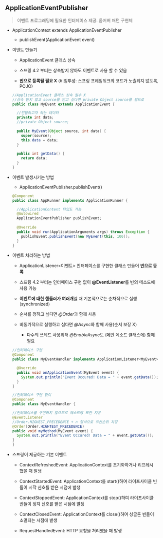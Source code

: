 ## ApplicationEventPublisher

> 이벤트 프로그래밍에 필요한 인터페이스 제공. 옵저버 패턴 구현체

- ApplicationContext extends ApplicationEventPublisher

  - publishEvent(ApplicationEvent event)
  
- 이벤트 만들기

  - ApplicationEvent 클래스 상속
  
  - 스프링 4.2 부터는 상속받지 않아도 이벤트로 사용 할 수 있음
  
  - **빈으로 등록될 필요 X** (비침투성: 스프링 프레임워크의 코드가 노출되지 않도록, POJO)
  
  ```java
  //ApplicationEvent 클래스 상속 필수 X
  //상속 받지 않고 source를 얻고 싶다면 private Object source를 필드로
  public class MyEvent extends ApplicationEvent {
  
    //전달하고자 하는 데이터
    private int data;
    //private Object source;
    
    public MyEvent(Object source, int data) {
      super(source);
      this.data = data;
    }
    
    public int getData() {
      return data;
    }
  }
  ```

- 이벤트 발생시키는 방법

  - ApplicationEventPublisher.publishEvent()
  
  ```java
  @Component
  public class AppRunner implements ApplicationRunner {
  
    //ApplicationContext 타입도 가능
    @Autowired
    ApplicationEventPublisher publishEvent;
    
    @Override
    public void run(ApplicationArguments args) throws Exception {
      publishEvent.publishEvent(new MyEvent(this, 100));
    }
  }
  ```
  
- 이벤트 처리하는 방법

  - ApplicationListener<이벤트> 인터페이스를 구현한 클래스 만들어 **빈으로 등록**
  
  - 스프링 4.2 부터는 인터페이스 구현 없이 **@EventListener**를 빈의 메소드에 사용 가능
  
  - **이벤트에 대한 핸들러가 여러개**일 때 기본적으로는 순차적으로 실행(synchronized)
  
  - 순서를 정하고 싶다면 *@Order*과 함께 사용
  
  - 비동기적으로 실행하고 십다면 *@Async*와 함께 사용(순서 보장 X)
  
    - 다수의 쓰레드 사용위해 *@EnableAsync*도 (메인 메소드 클래스에) 함께 필요
  
  ```java
  //인터페이스 구현
  @Component
  public class MyEventHandler implements ApplicationListener<MyEvent> {
  
    @Override
    public void onApplicationEvent(MyEvent event) {
      System.out.println("Event Occured! Data = " + event.getData());
    }
  }
  ```
  
    ```java
  //인터페이스 구현 없이
  @Component
  public class MyEventHandler {
  
    //인터페이스를 구현하지 않으므로 메소드명 또한 자유
    @EventListener
    //Order.HIGHEST_PRECEDENCE + n 형식으로 우선순위 지정
    @Order(Order.HIGHTEST_PRECEDENCE)
    public void myMethod(MyEvent event) {
      System.out.println("Event Occured! Data = " + event.getData());
    }
  }
  ```
  
- 스프링이 제공하는 기본 이벤트

  - ContextRefreshedEvent: ApplicationContext를 초기화하거나 리프레시 했을 때 발생
  
  - ContextStartedEvent: ApplicationContext를 start()하여 라이프사이클 빈들이 시작 신호를 받은 시점에 발생
  
  - ContextStoppedEvent: ApplicationContext를 stop()하여 라이프사이클 빈들이 정지 신호를 받은 시점에 발생
  
  - ContextClosedEvent: ApplicationContext를 close()하여 싱글톤 빈들이 소멸되는 시점에 발생
  
  - RequestHandledEvent: HTTP 요청을 처리했을 때 발생
